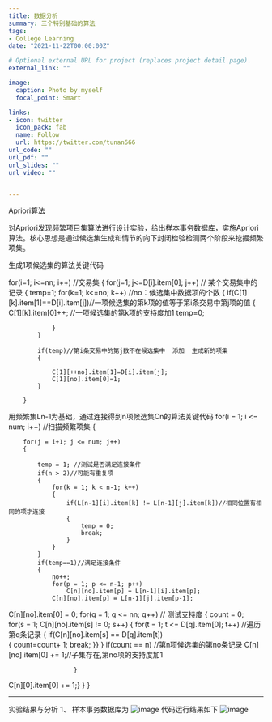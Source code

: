 ```yaml
---
title: 数据分析
summary: 三个特别基础的算法
tags:
- College Learning
date: "2021-11-22T00:00:00Z"

# Optional external URL for project (replaces project detail page).
external_link: ""

image:
  caption: Photo by myself
  focal_point: Smart

links:
- icon: twitter
  icon_pack: fab
  name: Follow
  url: https://twitter.com/tunan666
url_code: ""
url_pdf: ""
url_slides: ""
url_video: ""


---
```


Apriori算法


对Apriori发现频繁项目集算法进行设计实验，给出样本事务数据库，实施Apriori算法。核心思想是通过候选集生成和情节的向下封闭检验检测两个阶段来挖掘频繁项集。

生成1项候选集的算法关键代码

for(i=1; i<=nn; i++) //交易集
    {
        for(j=1; j<=D[i].item[0]; j++) // 某个交易集中的记录
        {
            temp=1;
            for(k=1; k<=no; k++)   //no：候选集中数据项的个数
            {
                if(C[1][k].item[1]==D[i].item[j])//一项候选集的第k项的值等于第i条交易中第j项的值
                {
                    C[1][k].item[0]++; //一项候选集的第k项的支持度加1
                    temp=0;
 
                }
            }
 
            if(temp)//第i条交易中的第j数不在候选集中  添加  生成新的项集
            {
 
                C[1][++no].item[1]=D[i].item[j];
                C[1][no].item[0]=1;
            }
 
        }
用频繁集Ln-1为基础，通过连接得到n项候选集Cn的算法关键代码
 for(i = 1; i <= num; i++) //扫描频繁项集
    {
 
        for(j = i+1; j <= num; j++)
        {
 
            temp = 1; //测试是否满足连接条件
            if(n > 2)//可能有重复项
            {
                for(k = 1; k < n-1; k++)
                {
                    if(L[n-1][i].item[k] != L[n-1][j].item[k])//相同位置有相同的项才连接
                    {
                        temp = 0;
                        break;
                    }
                }
            }
            if(temp==1)//满足连接条件
            {
                no++;
                for(p = 1; p <= n-1; p++)
                    C[n][no].item[p] = L[n-1][i].item[p];   
                C[n][no].item[p] = L[n-1][j].item[p-1];	                
C[n][no].item[0] = 0;
                for(q = 1; q <= nn; q++) // 测试支持度
                {
                    count = 0;                     
for(s = 1; C[n][no].item[s] != 0; s++)                     {
                        for(t = 1; t <= D[q].item[0]; t++) //遍历第q条记录
                        {
                            if(C[n][no].item[s] == D[q].item[t])  
{ count=count+ 1;
                                break; }} }
                    if(count == n) //第n项候选集的第no条记录
                        C[n][no].item[0] += 1;//子集存在,第no项的支持度加1
 
                      }
 C[n][0].item[0] += 1;}  }   }
 
 ---
实验结果与分析
1、
样本事务数据库为
![image](https://user-images.githubusercontent.com/56355246/156108769-bdb4beb4-77ba-41f0-a4a9-d2e5c8923a43.png)
代码运行结果如下
![image](https://user-images.githubusercontent.com/56355246/156108834-6b405686-869c-4f33-9c8f-b57592a8a8f7.png)
